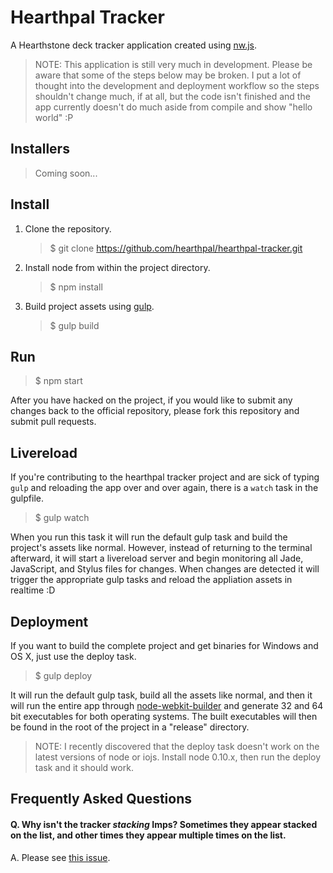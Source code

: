 # Hearthpal Tracker

A Hearthstone deck tracker application created using [nw.js](http://nwjs.io/).

> NOTE: This application is still very much in development. Please be aware that some of the steps below may be broken. I put a lot of thought into the development and deployment workflow so the steps shouldn't change much, if at all, but the code isn't finished and the app currently doesn't do much aside from compile and show "hello world" :P

## Installers

> Coming soon...

## Install

1. Clone the repository.

   > $ git clone https://github.com/hearthpal/hearthpal-tracker.git

2. Install node from within the project directory.

   > $ npm install

3. Build project assets using [gulp](http://gulpjs.com/).

   > $ gulp build

## Run

> $ npm start

After you have hacked on the project, if you would like to submit any changes back to the official repository, please fork this repository and submit pull requests.

## Livereload

If you're contributing to the hearthpal tracker project and are sick of typing `gulp` and reloading the app over and over again, there is a `watch` task in the gulpfile.

> $ gulp watch

When you run this task it will run the default gulp task and build the project's assets like normal. However, instead of returning to the terminal afterward, it will start a livereload server and begin monitoring all Jade, JavaScript, and Stylus files for changes. When changes are detected it will trigger the appropriate gulp tasks and reload the appliation assets in realtime :D

## Deployment

If you want to build the complete project and get binaries for Windows and OS X, just use the deploy task.

> $ gulp deploy

It will run the default gulp task, build all the assets like normal, and then it will run the entire app through [node-webkit-builder](https://github.com/mllrsohn/node-webkit-builder) and generate 32 and 64 bit executables for both operating systems. The built executables will then be found in the root of the project in a "release" directory.

> NOTE: I recently discovered that the deploy task doesn't work on the latest versions of node or iojs. Install node 0.10.x, then run the deploy task and it should work.

## Frequently Asked Questions

#### Q. Why isn't the tracker *stacking* Imps? Sometimes they appear stacked on the list, and other times they appear multiple times on the list.

A. Please see [this issue](https://github.com/hearthpal/hearthpal-tracker/issues/1).
